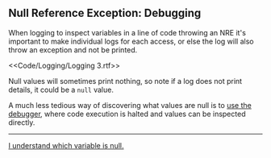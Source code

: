 ## Null Reference Exception: Debugging
When logging to inspect variables in a line of code throwing an NRE it's important to make individual logs for each access, or else the log will also throw an exception and not be printed.

<<Code/Logging/Logging 3.rtf>>

Null values will sometimes print nothing, so note if a log does not print details, it could be a `null` value.

A much less tedious way of discovering what values are null is to [use the debugger](../../../Debugging/Debugger.md), where code execution is halted and values can be inspected directly.

---  

[I understand which variable is null.](Options.md)